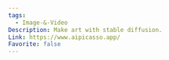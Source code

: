 ```yaml
---
tags:
  - Image-&-Video
Description: Make art with stable diffusion.
Link: https://www.aipicasso.app/
Favorite: false
---
```

